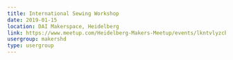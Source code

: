 ```yaml
---
title: International Sewing Workshop
date: 2019-01-15
location: DAI Makerspace, Heidelberg
link: https://www.meetup.com/Heidelberg-Makers-Meetup/events/lkntvlyzcbtb/
usergroup: makershd
type: usergroup
---
```


